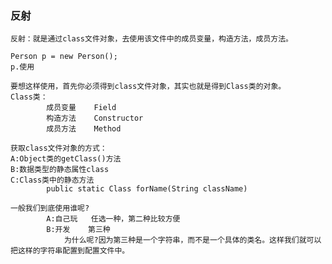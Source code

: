 ### 反射
    反射：就是通过class文件对象，去使用该文件中的成员变量，构造方法，成员方法。
    
    Person p = new Person();
    p.使用
    
    要想这样使用，首先你必须得到class文件对象，其实也就是得到Class类的对象。
    Class类：
    		成员变量	Field
    		构造方法	Constructor
    		成员方法	Method
    
    获取class文件对象的方式：
    A:Object类的getClass()方法
    B:数据类型的静态属性class
    C:Class类中的静态方法
    		public static Class forName(String className)
    
    一般我们到底使用谁呢?
    		A:自己玩	任选一种，第二种比较方便
    		B:开发	第三种
    			为什么呢?因为第三种是一个字符串，而不是一个具体的类名。这样我们就可以把这样的字符串配置到配置文件中。